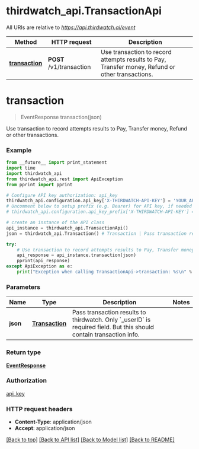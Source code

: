 # thirdwatch_api.TransactionApi

All URIs are relative to *https://api.thirdwatch.ai/event*

Method | HTTP request | Description
------------- | ------------- | -------------
[**transaction**](TransactionApi.md#transaction) | **POST** /v1/transaction | Use transaction to record attempts results to Pay, Transfer money, Refund or other transactions.


# **transaction**
> EventResponse transaction(json)

Use transaction to record attempts results to Pay, Transfer money, Refund or other transactions.

### Example 
```python
from __future__ import print_statement
import time
import thirdwatch_api
from thirdwatch_api.rest import ApiException
from pprint import pprint

# Configure API key authorization: api_key
thirdwatch_api.configuration.api_key['X-THIRDWATCH-API-KEY'] = 'YOUR_API_KEY'
# Uncomment below to setup prefix (e.g. Bearer) for API key, if needed
# thirdwatch_api.configuration.api_key_prefix['X-THIRDWATCH-API-KEY'] = 'Bearer'

# create an instance of the API class
api_instance = thirdwatch_api.TransactionApi()
json = thirdwatch_api.Transaction() # Transaction | Pass transaction results to thirdwatch. Only `_userID` is required field. But this should contain transaction info.

try: 
    # Use transaction to record attempts results to Pay, Transfer money, Refund or other transactions.
    api_response = api_instance.transaction(json)
    pprint(api_response)
except ApiException as e:
    print("Exception when calling TransactionApi->transaction: %s\n" % e)
```

### Parameters

Name | Type | Description  | Notes
------------- | ------------- | ------------- | -------------
 **json** | [**Transaction**](Transaction.md)| Pass transaction results to thirdwatch. Only &#x60;_userID&#x60; is required field. But this should contain transaction info. | 

### Return type

[**EventResponse**](EventResponse.md)

### Authorization

[api_key](../README.md#api_key)

### HTTP request headers

 - **Content-Type**: application/json
 - **Accept**: application/json

[[Back to top]](#) [[Back to API list]](../README.md#documentation-for-api-endpoints) [[Back to Model list]](../README.md#documentation-for-models) [[Back to README]](../README.md)

